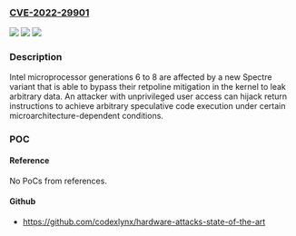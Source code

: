 ### [CVE-2022-29901](https://cve.mitre.org/cgi-bin/cvename.cgi?name=CVE-2022-29901)
![](https://img.shields.io/static/v1?label=Product&message=Intel%20Microprocessors&color=blue)
![](https://img.shields.io/static/v1?label=Version&message=%3D%20generations%206%20to%208%20&color=brighgreen)
![](https://img.shields.io/static/v1?label=Vulnerability&message=CWE-200%20Information%20Exposure&color=brighgreen)

### Description

Intel microprocessor generations 6 to 8 are affected by a new Spectre variant that is able to bypass their retpoline mitigation in the kernel to leak arbitrary data. An attacker with unprivileged user access can hijack return instructions to achieve arbitrary speculative code execution under certain microarchitecture-dependent conditions.

### POC

#### Reference
No PoCs from references.

#### Github
- https://github.com/codexlynx/hardware-attacks-state-of-the-art

